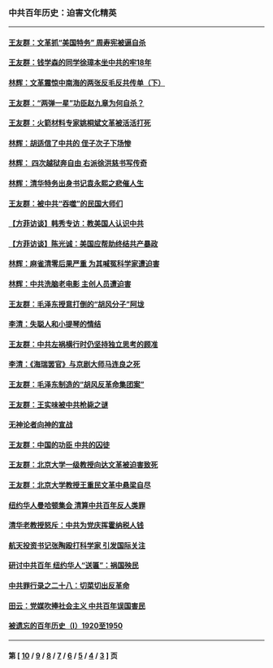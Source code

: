 ### 中共百年历史：迫害文化精英
---
#### [王友群：文革抓“美国特务” 周寿宪被逼自杀](../../pages/nf1176111/n14089941.md?10160430) 
#### [王友群：钱学森的同学徐璋本坐中共的牢18年](../../pages/nf1176111/n14089123.md?10160430) 
#### [林辉：文革震惊中南海的两张反毛反共传单（下）](../../pages/nf1176111/n14076376.md?10160430) 
#### [王友群：“两弹一星”功臣赵九章为何自杀？](../../pages/nf1176111/n14059162.md?10160430) 
#### [王友群：火箭材料专家姚桐斌文革被活活打死](../../pages/nf1176111/n14048805.md?10160430) 
#### [林辉：胡适信了中共的 侄子次子下场惨](../../pages/nf1176111/n14019760.md?10160430) 
#### [林辉： 四次越狱奔自由 右派徐洪慈书写传奇](../../pages/nf1176111/n14010438.md?10160430) 
#### [林辉：清华特务出身书记袁永熙之悲催人生](../../pages/nf1176111/n13997413.md?10160430) 
#### [王友群：被中共“吞噬”的民国大师们](../../pages/nf1176111/n13942620.md?10160430) 
#### [【方菲访谈】韩秀专访：教美国人认识中共](../../pages/nf1176111/n13821310.md?10160430) 
#### [【方菲访谈】陈光诚：美国应帮助终结共产暴政](../../pages/nf1176111/n13759521.md?10160430) 
#### [林辉：麻雀清零后果严重 为其喊冤科学家遭迫害](../../pages/nf1176111/n13746900.md?10160430) 
#### [林辉：中共洗脑老电影 主创人员遭迫害](../../pages/nf1176111/n13699437.md?10160430) 
#### [王友群：毛泽东授意打倒的“胡风分子”阿垅](../../pages/nf1176111/n13592541.md?10160430) 
#### [李清：失聪人和小提琴的情结](../../pages/nf1176111/n13459280.md?10160430) 
#### [王友群：中共左祸横行时仍坚持独立思考的顾准](../../pages/nf1176111/n13444722.md?10160430) 
#### [李清：《海瑞罢官》与京剧大师马连良之死](../../pages/nf1176111/n13412316.md?10160430) 
#### [王友群：毛泽东制造的“胡风反革命集团案”](../../pages/nf1176111/n13324909.md?10160430) 
#### [王友群：王实味被中共枪毙之谜](../../pages/nf1176111/n13307502.md?10160430) 
#### [无神论者向神的宣战](../../pages/nf1176111/n13281535.md?10160430) 
#### [王友群：中国的功臣 中共的囚徒](../../pages/nf1176111/n13291790.md?10160430) 
#### [王友群：北京大学一级教授向达文革被迫害致死](../../pages/nf1176111/n13150966.md?10160430) 
#### [王友群：北京大学教授王重民文革中悬梁自尽](../../pages/nf1176111/n13084645.md?10160430) 
#### [纽约华人曼哈顿集会 清算中共百年反人类罪](../../pages/nf1176111/n13084157.md?10160430) 
#### [清华老教授怒斥：中共为党庆挥霍纳税人钱](../../pages/nf1176111/n13071430.md?10160430) 
#### [航天投资书记张陶殴打科学家 引发国际关注](../../pages/nf1176111/n13069132.md?10160430) 
#### [研讨中共百年 纽约华人“送匾”：祸国殃民](../../pages/nf1176111/n13057367.md?10160430) 
#### [中共罪行录之二十八：切菜切出反革命](../../pages/nf1176111/n13030600.md?10160430) 
#### [田云：党媒吹捧社会主义 中共百年误国害民](../../pages/nf1176111/n13006682.md?10160430) 
#### [被遗忘的百年历史（I）1920至1950](../../pages/nf1176111/n12986411.md?10160430) 

---
#### 第 [ [10](./10.md?10160430) / [9](./9.md?10160430) / [8](./8.md?10160430) / [7](./7.md?10160430) / [6](./6.md?10160430) / [5](./5.md?10160430) / [4](./4.md?10160430) / [3](./3.md?10160430) ] 页
